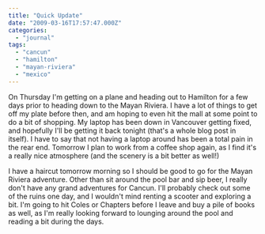 ```yaml
---
title: "Quick Update"
date: "2009-03-16T17:57:47.000Z"
categories: 
  - "journal"
tags: 
  - "cancun"
  - "hamilton"
  - "mayan-riviera"
  - "mexico"
---
```


On Thursday I'm getting on a plane and heading out to Hamilton for a few days prior to heading down to the Mayan Riviera. I have a lot of things to get off my plate before then, and am hoping to even hit the mall at some point to do a bit of shopping. My laptop has been down in Vancouver getting fixed, and hopefully I'll be getting it back tonight (that's a whole blog post in itself). I have to say that not having a laptop around has been a total pain in the rear end. Tomorrow I plan to work from a coffee shop again, as I find it's a really nice atmosphere (and the scenery is a bit better as well!)

I have a haircut tomorrow morning so I should be good to go for the Mayan Riviera adventure. Other than sit around the pool bar and sip beer, I really don't have any grand adventures for Cancun. I'll probably check out some of the ruins one day, and I wouldn't mind renting a scooter and exploring a bit. I'm going to hit Coles or Chapters before I leave and buy a pile of books as well, as I'm really looking forward to lounging around the pool and reading a bit during the days.
